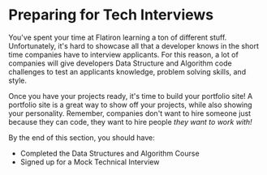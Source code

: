 # Preparing for Tech Interviews

You've spent your time at Flatiron learning a ton of different stuff. Unfortunately, it's hard to showcase all that a developer knows in the short time companies have to interview applicants. For this reason, a lot of companies will give developers Data Structure and Algorithm code challenges to test an applicants knowledge, problem solving skills, and style. 

Once you have your projects ready, it's time to build your portfolio site! A portfolio site is a great way to show off your projects, while also showing your personality. Remember, companies don't want to hire someone just because they can code, they want to hire people _they want to work with!_ 

By the end of this section, you should have:

* Completed the Data Structures and Algorithm Course
* Signed up for a Mock Technical Interview
